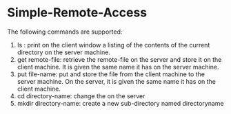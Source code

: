 # Simple-Remote-Access
The following commands are supported:

1. ls : print on the client window a listing of the contents of the current directory
on the server machine.
2. get remote-file: retrieve the remote-file on the server and store it on the
client machine. It is given the same name it has on the server machine.
3. put file-name: put and store the file from the client machine to the server
machine. On the server, it is given the same name it has on the client machine.
4. cd directory-name: change the on the server 
5. mkdir directory-name: create a new sub-directory named directoryname

